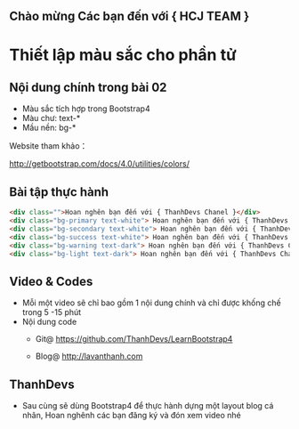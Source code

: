 ## Chào mừng Các bạn đến với { HCJ TEAM }

Thiết lập màu sắc cho phần tử
=============================

## Nội dung chính trong bài 02

* Màu sắc tích hợp trong Bootstrap4
* Màu chư: text-*
* Mầu nền: bg-*

Website tham khảo：

http://getbootstrap.com/docs/4.0/utilities/colors/

## Bài tập thực hành

~~~html
<div class="">Hoan nghên bạn đến với { ThanhDevs Chanel }</div>
<div class="bg-primary text-white"> Hoan nghên bạn đến với { ThanhDevs Chanel } </div>
<div class="bg-secondary text-white"> Hoan nghên bạn đến với { ThanhDevs Chanel } </div>
<div class="bg-success text-white"> Hoan nghên bạn đến với { ThanhDevs Chanel } </div>
<div class="bg-warning text-dark"> Hoan nghên bạn đến với { ThanhDevs Chanel } </div>
<div class="bg-light text-dark"> Hoan nghên bạn đến với { ThanhDevs Chanel } </div>
~~~

## Video & Codes

* Mỗi một video sẽ chỉ bao gồm 1 nội dung chính và chỉ được khống chế trong 5 -15 phút 
* Nội dung code 
  - Git@
    https://github.com/ThanhDevs/LearnBootstrap4

  - Blog@
    http://lavanthanh.com

## ThanhDevs

* Sau cùng sẽ dùng Bootstrap4 để thực hành dựng một layout blog cá nhân, Hoan nghênh các bạn đăng ký và đón xem video nhé

